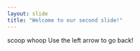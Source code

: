 ```yaml
---
layout: slide
title: "Welcome to our second slide!"
---
```

scoop whoop
Use the left arrow to go back!

